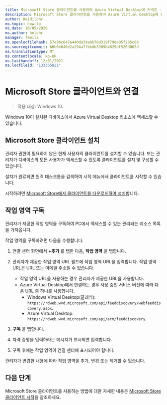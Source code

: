 ```yaml
---
title: Microsoft Store 클라이언트를 사용하여 Azure Virtual Desktop에 커넥트 - Azure
description: Microsoft Store 클라이언트를 사용하여 Azure Virtual Desktop에 연결하는 방법.
author: Heidilohr
ms.topic: how-to
ms.date: 10/05/2020
ms.author: helohr
manager: femila
ms.openlocfilehash: 57e9bc647a440da39abb78d319f790e05f285c08
ms.sourcegitcommit: 66b6e640e2a294a7fbbdb3309b4829df526d863d
ms.translationtype: MT
ms.contentlocale: ko-KR
ms.lasthandoff: 12/01/2021
ms.locfileid: "133365821"
---
```

# <a name="connect-with-the-microsoft-store-client"></a>Microsoft Store 클라이언트와 연결

>적용 대상: Windows 10.

Windows 10이 설치된 디바이스에서 Azure Virtual Desktop 리소스에 액세스할 수 있습니다.

## <a name="install-the-microsoft-store-client"></a>Microsoft Store 클라이언트 설치

관리자 권한이 필요하지 않은 현재 사용자의 클라이언트를 설치할 수 있습니다. 또는 관리자가 디바이스의 모든 사용자가 액세스할 수 있도록 클라이언트를 설치 및 구성할 수 있습니다.

설치가 완료되면 원격 데스크톱을 검색하여 시작 메뉴에서 클라이언트를 시작할 수 있습니다.

시작하려면 [Microsoft Store에서 클라이언트를 다운로드하여 설치](https://www.microsoft.com/store/productId/9WZDNCRFJ3PS)합니다.

## <a name="subscribe-to-a-workspace"></a>작업 영역 구독

관리자가 제공한 작업 영역을 구독하여 PC에서 액세스할 수 있는 관리되는 리소스 목록을 가져옵니다.

작업 영역을 구독하려면 다음을 수행합니다.

1. 연결 센터 화면에서 **+추가** 를 탭한 다음, **작업 영역** 을 탭합니다.
2. 관리자가 제공한 작업 영역 URL 필드에 작업 영역 URL을 입력합니다. 작업 영역 URL은 URL 또는 이메일 주소일 수 있습니다.
   
   - 작업 영역 URL을 사용하는 경우 관리자가 제공한 URL을 사용합니다.
   - Azure Virtual Desktop에서 연결하는 경우 사용 중인 서비스 버전에 따라 다음 URL 중 하나를 사용합니다.
       - Windows Virtual Desktop(클래식): `https://rdweb.wvd.microsoft.com/api/feeddiscovery/webfeeddiscovery.aspx`.
       - Azure Virtual Desktop: `https://rdweb.wvd.microsoft.com/api/arm/feeddiscovery`.
  
3. **구독** 을 탭합니다.
4. 자격 증명을 입력하라는 메시지가 표시되면 입력합니다.
5. 구독 후에는 작업 영역이 연결 센터에 표시되어야 합니다.

관리자가 변경한 내용에 따라 작업 영역을 추가, 변경 또는 제거할 수 있습니다.

## <a name="next-steps"></a>다음 단계

Microsoft Store 클라이언트를 사용하는 방법에 대한 자세한 내용은 [Microsoft Store 클라이언트 시작](/windows-server/remote/remote-desktop-services/clients/windows/)을 참조하세요.
